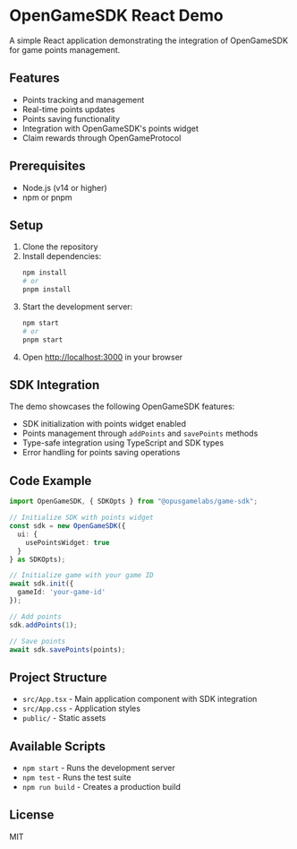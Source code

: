 # OpenGameSDK React Demo

A simple React application demonstrating the integration of OpenGameSDK for game points management.

## Features

- Points tracking and management
- Real-time points updates
- Points saving functionality
- Integration with OpenGameSDK's points widget
- Claim rewards through OpenGameProtocol 

## Prerequisites

- Node.js (v14 or higher)
- npm or pnpm

## Setup

1. Clone the repository
2. Install dependencies:
   ```bash
   npm install
   # or
   pnpm install
   ```
3. Start the development server:
   ```bash
   npm start
   # or
   pnpm start
   ```
4. Open [http://localhost:3000](http://localhost:3000) in your browser

## SDK Integration

The demo showcases the following OpenGameSDK features:

- SDK initialization with points widget enabled
- Points management through `addPoints` and `savePoints` methods
- Type-safe integration using TypeScript and SDK types
- Error handling for points saving operations

## Code Example

```typescript
import OpenGameSDK, { SDKOpts } from "@opusgamelabs/game-sdk";

// Initialize SDK with points widget
const sdk = new OpenGameSDK({ 
  ui: { 
    usePointsWidget: true 
  }
} as SDKOpts);

// Initialize game with your game ID
await sdk.init({ 
  gameId: 'your-game-id'
});

// Add points
sdk.addPoints(1);

// Save points
await sdk.savePoints(points);
```

## Project Structure

- `src/App.tsx` - Main application component with SDK integration
- `src/App.css` - Application styles
- `public/` - Static assets

## Available Scripts

- `npm start` - Runs the development server
- `npm test` - Runs the test suite
- `npm run build` - Creates a production build

## License

MIT

